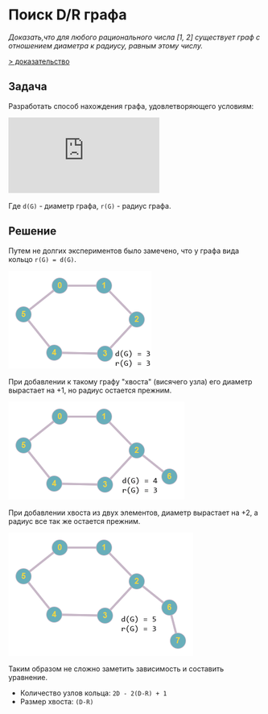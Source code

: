 # Поиск D/R графа

_Доказать,что для любого рационального числа [1, 2] существует граф с отношением диаметра к радиусу, равным этому числу._

[> доказательство](TASK.md)

## Задача

Разработать способ нахождения графа, удовлетворяющего условиям:

![\[1 \leq \frac{d(G)}{r(G)} \leq 2\]](https://latex.codecogs.com/gif.latex?1%20%5Cleq%20%5Cfrac%7Bd%28G%29%7D%7Br%28G%29%7D%20%5Cleq%202)

Где `d(G)` - диаметр графа, `r(G)` - радиус графа.

## Решение

Путем не долгих экспериментов было замечено, что у графа вида кольцо `r(G) = d(G)`.

![](img/ring_graph.png)

При добавлении к такому графу "хвоста" (висячего узла) его диаметр вырастает на +1, но радиус остается прежним.

![](img/ring_graph_p1.png)

При добавлении хвоста из двух элементов, диаметр вырастает на +2, а радиус все так же остается прежним.

![](img/ring_graph_p2.png)

Таким образом не сложно заметить зависимость и составить уравнение.

* Количество узлов кольца: `2D - 2(D-R) + 1`
* Размер хвоста: `(D-R)`
